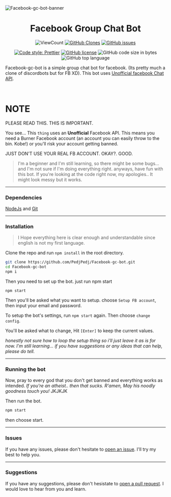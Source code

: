 <img alt="Facebook-gc-bot-banner" src="https://i.imgur.com/U0FiWzA.png">

<h1 align="center">Facebook Group Chat Bot</h1>

<p align="center">
    <img alt="ViewCount" src="https://views.whatilearened.today/views/github/PedjPedj/Facebook-gc-bot-badge.svg">
    <a href="https://github.com/PedjPedj/Facebook-gc-bot"><img alt="GitHub Clones" src="https://img.shields.io/badge/dynamic/json?color=success&label=Clone&query=count&url=https://github.com/PedjPedj/Facebook-gc-bot/blob/main/clone.json?raw=True&logo=github"></a>
    <a href="https://github.com/PedjPedj/Facebook-gc-bot/issues"><img alt="GitHub issues" src="https://img.shields.io/github/issues/PedjPedj/Facebook-gc-bot"></a> 
</p>

<p align="center">
    <a href="https://github.com/prettier/prettier"><img alt="Code style: Prettier" src="https://img.shields.io/badge/code_style-prettier-ff69b4.svg?style=flat"></a>
    <a href="https://github.com/PedjPedj/Facebook-gc-bot/blob/main/LICENSE"><img alt="GitHub license" src="https://img.shields.io/github/license/PedjPedj/Facebook-gc-bot"></a>
    <img alt="GitHub code size in bytes" src="https://img.shields.io/github/languages/code-size/pedjpedj/Facebook-gc-bot">
    <img alt="GitHub top language" src="https://img.shields.io/github/languages/top/pedjpedj/Facebook-gc-bot">
    
</p>

Facebook-gc-bot is a simple group chat bot for facebook. (Its pretty much a clone of discordbots but for FB XD).
This bot uses [Unofficial facebook Chat API](https://github.com/Schmavery/facebook-chat-api).

</br>

# NOTE

PLEASE READ THIS. THIS IS IMPORTANT.

You see... This `thing` uses an **Unofficial** Facebook API. This means you need a Burner Facebook account (an account you can easily throw to the bin. Kobe!) or you'll risk your account getting banned.

JUST DON'T USE YOUR REAL FB ACCOUNT. OKAY?. GOOD.

> I'm a beginner and I'm still learning, so there might be some bugs... and I'm not sure if I'm doing everything right. anyways, have fun with this bot. If you're looking at the code right now, my apologies.. It might look messy but it works.

---

### Dependencies

[NodeJs](https://nodejs.org/en/download/) and [Git](https://git-scm.com/downloads)

---

### Installation

> I Hope everything here is clear enough and understandable since english is not my first language.

Clone the repo and run `npm install` in the root directory.

```bash
git clone https://github.com/PedjPedj/Facebook-gc-bot.git
cd Facebook-gc-bot
npm i
```

Then you need to set up the bot. just run npm start

```
npm start
```

Then you'll be asked what you want to setup.
choose `Setup FB account`, then input your email and password.

To setup the bot's settings, run `npm start` again.
Then choose `change config`.

You'll be asked what to change, Hit `[Enter]` to keep the current values.

_honestly not sure how to loop the setup thing so i'll just leave it as is for now._
_I'm still learning... if you have suggestions or any ideas that can help, please do tell._

---

### Running the bot

Now, pray to every god that you don't get banned and everything works as intended.
_If you're an atheist.. then that sucks. R'amen, May his noodly goodness touch you!_ JKJKJK

Then run the bot.

```bash
npm start
```

then choose start.

---

### Issues

If you have any issues, please don't hesitate to [open an issue](https://github.com/PedjPedj/Facebook-gc-bot/issues). I'll try my best to help you.

---

### Suggestions

If you have any suggestions, please don't hesistate to [open a pull request](https://github.com/PedjPedj/Facebook-gc-bot/pulls). I would love to hear from you and learn.
